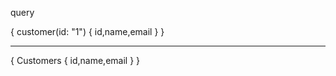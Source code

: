 
query

{
  customer(id: "1")
  {
    id,name,email
  }
}

------------------------------

{
  Customers
  {
  id,name,email
  }
}